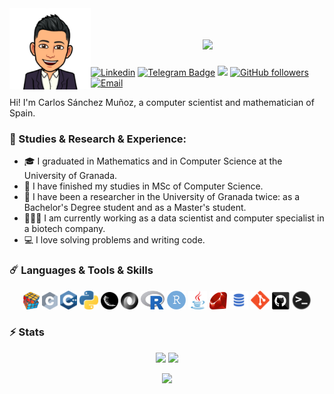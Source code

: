<img align="left" width="130" height="130" alt="Carlos Sanchez" src="https://github.com/Carlossamu7/Carlossamu7/blob/main/images/MiEmo.png"/>
<h1 align="center">
  <a href="https://git.io/typing-svg">
    <img src="https://readme-typing-svg.herokuapp.com/?lines=Hello,+There!+👋;This+is+Carlos...;Nice+to+meet+you!&center=true&size=25">
  </a>
</h1>


[![Linkedin](https://img.shields.io/badge/-LinkedIn-blue?style=flat&logo=Linkedin&logoColor=white)](https://www.linkedin.com/in/carlos-santiago-s%C3%A1nchez-mu%C3%B1oz-262154195/) [![Telegram Badge](https://img.shields.io/badge/-Telegram-0088cc?style=flat-square&logo=Telegram&logoColor=white)](https://t.me/Carlossamu7) ![](https://visitor-badge.glitch.me/badge?page_id=Carlossamu7.Carlossamu7&style=flat-square&color=0088cc) [![GitHub followers](https://img.shields.io/github/followers/Carlossamu7.svg?style=social&label=Follow&maxAge=2592000)](https://github.com/Carlossamu7?tab=followers) [![Email](https://img.shields.io/badge/Gmail-D14836?style=for-the-badge&logo=gmail&logoColor=white)](carlossamu7@gmail.com)


Hi! I'm Carlos Sánchez Muñoz, a computer scientist and mathematician of Spain.


### ‍🚀 Studies & Research & Experience:

* 🎓 I graduated in Mathematics and in Computer Science at the University of Granada.
* 🔬 I have finished my studies in MSc of Computer Science.
* 🔭 I have been a researcher in the University of Granada twice: as a Bachelor's Degree student and as a Master's student.
* 👨🏻‍💻 I am currently working as a data scientist and computer specialist in a biotech company.
* 💻 I love solving problems and writing code.

### ☄️ Languages & Tools & Skills

<p align="center">
  <code><img title="Problem Solving" height="28" src="https://github.com/Carlossamu7/Carlossamu7/blob/main/images/problemSolving.png" alt="Problem Solving"></code>
  <code><img title="C" height="28" src="https://github.com/Carlossamu7/Carlossamu7/blob/main/images/c.svg" alt="C"></code>
  <code><img title="C++" height="30" src="https://github.com/Carlossamu7/Carlossamu7/blob/main/images/cpp.svg" alt="C++"></code>
  <code><img title="Python" height="30" src="https://github.com/Carlossamu7/Carlossamu7/blob/main/images/python.png" alt="Python"></code>
  <code><img title="Flask" height="28" src="https://github.com/Carlossamu7/Carlossamu7/blob/main/images/flask.png" alt="Flask"></code>
  <code><img title="JSON" height="28" src="https://github.com/Carlossamu7/Carlossamu7/blob/main/images/json.svg" alt="JSON"></code>
  <code><img title="R" height="30" src="https://github.com/Carlossamu7/Carlossamu7/blob/main/images/R.jpg" alt="R"></code>
  <code><img title="RStudio" height="30" src="https://github.com/Carlossamu7/Carlossamu7/blob/main/images/RStudio.png" alt="RStudio"></code>
  <code><img title="Java" height="30" src="https://github.com/Carlossamu7/Carlossamu7/blob/main/images/java-original.svg" alt="Java"></code>
  <code><img title="Ruby" height="28" src="https://github.com/Carlossamu7/Carlossamu7/blob/main/images/Ruby.svg" alt="Ruby"></code>
  <code><img title="SQL" height="30" src="https://github.com/Carlossamu7/Carlossamu7/blob/main/images/sql.png" alt="SQL"></code>
  <code><img title="Git" height="30" src="https://github.com/Carlossamu7/Carlossamu7/blob/main/images/git-original.svg" alt="git"></code>
  <code><img title="GitHub" height="28" src="https://github.com/Carlossamu7/Carlossamu7/blob/main/images/github.svg" alt="GitHub"></code>
  <code><img title="Terminal" height="30" src="https://github.com/Carlossamu7/Carlossamu7/blob/main/images/terminal.png" alt="Terminal"></code>
</p>

### ⚡ Stats

<p align=center>
  <div align=center>
    <img height="180em" src="https://github-readme-stats.vercel.app/api?username=Carlossamu7&theme=react&show_icons=true&hide_border=true&&count_private=true&include_all_commits=true" />
    <img height="180em" src="https://github-readme-stats.vercel.app/api/top-langs/?username=Carlossamu7&theme=react&exclude_repo=KNN-Image-Classification&show_icons=true&hide_border=true&layout=compact&langs_count=8"/>
  </div>
</p>

<p align=center>
  <img height="180em" src="https://github-readme-streak-stats.herokuapp.com/?user=Carlossamu7&theme=react&hide_border=true" />
</p>
